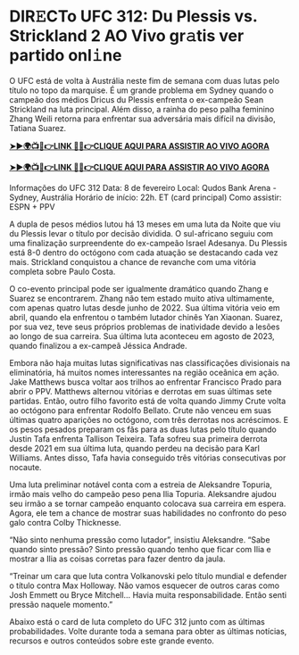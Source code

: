 # DIR𝙴CTo UFC 312: Du Plessis vs. Strickland 2 AO Vivo gr𝚊tis ver partido onl𝚒ne

O UFC está de volta à Austrália neste fim de semana com duas lutas pelo título no topo da marquise. É um grande problema em Sydney quando o campeão dos médios Dricus du Plessis enfrenta o ex-campeão Sean Strickland na luta principal. Além disso, a rainha do peso palha feminino Zhang Weili retorna para enfrentar sua adversária mais difícil na divisão, Tatiana Suarez.

**[➤►🌍📺📱👉LINK 🔴✅👉CLIQUE AQUI PARA ASSISTIR AO VIVO AGORA](https://live-stream-online-anywhere.blogspot.com/2025/02/ufc-312.html)**

**[➤►🌍📺📱👉LINK 🔴✅👉CLIQUE AQUI PARA ASSISTIR AO VIVO AGORA](https://live-stream-online-anywhere.blogspot.com/2025/02/ufc-312.html)**

Informações do UFC 312 Data: 8 de fevereiro Local: Qudos Bank Arena - Sydney, Austrália Horário de início: 22h. ET (card principal) Como assistir: ESPN + PPV

A dupla de pesos médios lutou há 13 meses em uma luta da Noite que viu du Plessis levar o título por decisão dividida. O sul-africano seguiu com uma finalização surpreendente do ex-campeão Israel Adesanya. Du Plessis está 8-0 dentro do octógono com cada atuação se destacando cada vez mais. Strickland conquistou a chance de revanche com uma vitória completa sobre Paulo Costa.

O co-evento principal pode ser igualmente dramático quando Zhang e Suarez se encontrarem. Zhang não tem estado muito ativa ultimamente, com apenas quatro lutas desde junho de 2022. Sua última vitória veio em abril, quando ela enfrentou o também lutador chinês Yan Xiaonan. Suarez, por sua vez, teve seus próprios problemas de inatividade devido a lesões ao longo de sua carreira. Sua última luta aconteceu em agosto de 2023, quando finalizou a ex-campeã Jéssica Andrade.

Embora não haja muitas lutas significativas nas classificações divisionais na eliminatória, há muitos nomes interessantes na região oceânica em ação. Jake Matthews busca voltar aos trilhos ao enfrentar Francisco Prado para abrir o PPV. Matthews alternou vitórias e derrotas em suas últimas sete partidas. Então, outro filho favorito está de volta quando Jimmy Crute volta ao octógono para enfrentar Rodolfo Bellato. Crute não venceu em suas últimas quatro aparições no octógono, com três derrotas nos acréscimos. E os pesos pesados ​​preparam os fãs para as duas lutas pelo título quando Justin Tafa enfrenta Tallison Teixeira. Tafa sofreu sua primeira derrota desde 2021 em sua última luta, quando perdeu na decisão para Karl Williams. Antes disso, Tafa havia conseguido três vitórias consecutivas por nocaute.

Uma luta preliminar notável conta com a estreia de Aleksandre Topuria, irmão mais velho do campeão peso pena Ilia Topuria. Aleksandre ajudou seu irmão a se tornar campeão enquanto colocava sua carreira em espera. Agora, ele tem a chance de mostrar suas habilidades no confronto do peso galo contra Colby Thicknesse.

“Não sinto nenhuma pressão como lutador”, insistiu Aleksandre. “Sabe quando sinto pressão? Sinto pressão quando tenho que ficar com Ilia e mostrar a Ilia as coisas corretas para fazer dentro da jaula.

“Treinar um cara que luta contra Volkanovski pelo título mundial e defender o título contra Max Holloway. Não vamos esquecer de outros caras como Josh Emmett ou Bryce Mitchell… Havia muita responsabilidade. Então senti pressão naquele momento.”

Abaixo está o card de luta completo do UFC 312 junto com as últimas probabilidades. Volte durante toda a semana para obter as últimas notícias, recursos e outros conteúdos sobre este grande evento.

